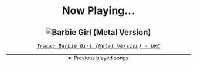 <div align="center"> 
<h1>Now Playing...</h1>

![Barbie Girl (Metal Version)](https://i.scdn.co/image/ab67616d00001e02afd3b91fc045d00467e3453f)
--
_<samp><a href="https://open.spotify.com/track/2XhUXEMx3TcQBZyTGcWJRu">Track: Barbie Girl (Metal Version) - UMC</a></samp>_

<div style="border: 1px #4B5054 solid"></div>
<details>
  <summary>
    Previous played songs
  </summary>
  <table>
    <thead>
      <tr>
        <th>
          Artist
        </th>
        <th>
          Song
        </th>
        <th>
          Link
        </th>
      </tr>
    </thead>
    <tbody>
      <tr><td>UMC</td><td>Barbie Girl (Metal Version)</td><td><a href="https://open.spotify.com/track/2XhUXEMx3TcQBZyTGcWJRu">https://open.spotify.com/track/2XhUXEMx3TcQBZyTGcWJRu</a></td></tr><tr><td>Bülent Ceylan</td><td>Wenn Metaller traurig sind</td><td><a href="https://open.spotify.com/track/6GlC3HH3v4XYJ89jb8Jk8z">https://open.spotify.com/track/6GlC3HH3v4XYJ89jb8Jk8z</a></td></tr><tr><td>Blue Stahli</td><td>Headshot</td><td><a href="https://open.spotify.com/track/3CwkThOrUu8uyyBtaSEITl">https://open.spotify.com/track/3CwkThOrUu8uyyBtaSEITl</a></td></tr><tr><td>Blue Stahli</td><td>Crimewave</td><td><a href="https://open.spotify.com/track/5kfpeoBEHHmIeVYATl6khw">https://open.spotify.com/track/5kfpeoBEHHmIeVYATl6khw</a></td></tr><tr><td>Blue Stahli</td><td>Prognosis</td><td><a href="https://open.spotify.com/track/2K6idekZrz1H2okt4gJTO8">https://open.spotify.com/track/2K6idekZrz1H2okt4gJTO8</a></td></tr><tr><td>Blue Stahli</td><td>Superhero Showdown</td><td><a href="https://open.spotify.com/track/6ljWbx8cKFBCvJZ5Hdmtwn">https://open.spotify.com/track/6ljWbx8cKFBCvJZ5Hdmtwn</a></td></tr><tr><td>Satellite Empire</td><td>Apocrypha III: Eternal Vespers</td><td><a href="https://open.spotify.com/track/2q7aNnKIg0cYTQ87jeRlcn">https://open.spotify.com/track/2q7aNnKIg0cYTQ87jeRlcn</a></td></tr><tr><td>Blue Stahli</td><td>Let's Go</td><td><a href="https://open.spotify.com/track/0QhjD4xJHsc94wAifhDh3l">https://open.spotify.com/track/0QhjD4xJHsc94wAifhDh3l</a></td></tr><tr><td>Blue Stahli</td><td>DILLIGAF</td><td><a href="https://open.spotify.com/track/20T4FFlYeXjdzf7CvRwfEN">https://open.spotify.com/track/20T4FFlYeXjdzf7CvRwfEN</a></td></tr><tr><td>Blue Stahli</td><td>Devoured by Design</td><td><a href="https://open.spotify.com/track/7s2f6EpQXDjiVjhFgIvStc">https://open.spotify.com/track/7s2f6EpQXDjiVjhFgIvStc</a></td></tr><tr><td>Blue Stahli</td><td>Something in the Woods</td><td><a href="https://open.spotify.com/track/3WS28xHh2AKQMv66O2XaIC">https://open.spotify.com/track/3WS28xHh2AKQMv66O2XaIC</a></td></tr><tr><td>Blue Stahli</td><td>Lakes of Flame</td><td><a href="https://open.spotify.com/track/0PAR95bj6egxPtdzMkgFEU">https://open.spotify.com/track/0PAR95bj6egxPtdzMkgFEU</a></td></tr><tr><td>Blue Stahli</td><td>Not Over Til We Say So</td><td><a href="https://open.spotify.com/track/4GWjjctYOXTUs5lyCZvbNt">https://open.spotify.com/track/4GWjjctYOXTUs5lyCZvbNt</a></td></tr><tr><td>Blue Stahli</td><td>Ho'oponopono</td><td><a href="https://open.spotify.com/track/1YTzdpvs56fdXJK8ZFVnSs">https://open.spotify.com/track/1YTzdpvs56fdXJK8ZFVnSs</a></td></tr><tr><td>Blue Stahli</td><td>Look Alive!</td><td><a href="https://open.spotify.com/track/4LDfVKUvxrBkUOLVXug50S">https://open.spotify.com/track/4LDfVKUvxrBkUOLVXug50S</a></td></tr><tr><td>Celldweller</td><td>Frozen - Celldweller vs. Blue Stahli</td><td><a href="https://open.spotify.com/track/7kZfyhlbMsSk9dUxzoWCQ7">https://open.spotify.com/track/7kZfyhlbMsSk9dUxzoWCQ7</a></td></tr><tr><td>Blue Stahli</td><td>Shotgun Senorita (Zardonic Remix)</td><td><a href="https://open.spotify.com/track/5lPkxsk4zFLKxv62a725W3">https://open.spotify.com/track/5lPkxsk4zFLKxv62a725W3</a></td></tr><tr><td>Blue Stahli</td><td>Nothing Ever Stays</td><td><a href="https://open.spotify.com/track/4davfuc0a59eda2W1x5JD4">https://open.spotify.com/track/4davfuc0a59eda2W1x5JD4</a></td></tr><tr><td>Blue Stahli</td><td>Enemy</td><td><a href="https://open.spotify.com/track/6UkTua0GgYyaY5qr7eO3Jv">https://open.spotify.com/track/6UkTua0GgYyaY5qr7eO3Jv</a></td></tr><tr><td>Blue Stahli</td><td>The Pure and the Tainted</td><td><a href="https://open.spotify.com/track/7KCfrVKqGxaUQh3m3tSw8l">https://open.spotify.com/track/7KCfrVKqGxaUQh3m3tSw8l</a></td></tr>
    </tbody>
  </table>
</details>

</div>
